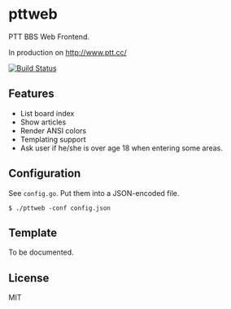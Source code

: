 pttweb
======

PTT BBS Web Frontend.

In production on http://www.ptt.cc/

[![Build Status](https://travis-ci.org/ptt/pttweb.svg?branch=master)](https://travis-ci.org/ptt/pttweb)

Features
--------

 - List board index
 - Show articles
 - Render ANSI colors
 - Templating support
 - Ask user if he/she is over age 18 when entering some areas.

Configuration
-------------

See `config.go`.
Put them into a JSON-encoded file.

    $ ./pttweb -conf config.json

Template
--------

To be documented.

License
-------

MIT
